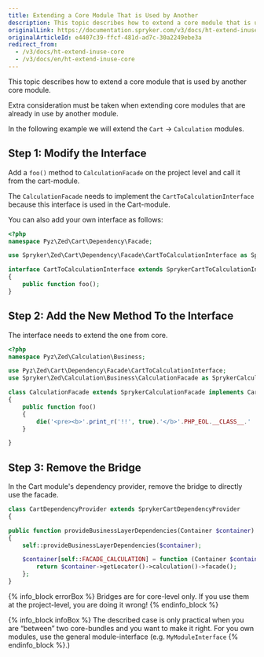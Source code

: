 ```yaml
---
title: Extending a Core Module That is Used by Another
description: This topic describes how to extend a core module that is used by another core module.
originalLink: https://documentation.spryker.com/v3/docs/ht-extend-inuse-core
originalArticleId: e4407c39-ffcf-481d-ad7c-30a2249ebe3a
redirect_from:
  - /v3/docs/ht-extend-inuse-core
  - /v3/docs/en/ht-extend-inuse-core
---
```


This topic describes how to extend a core module that is used by another core module.

Extra consideration must be taken when extending core modules that are already in use by another module. 

In the following example we will extend the `Cart` -> `Calculation` modules.

## Step 1: Modify the Interface
Add a `foo()` method to `CalculationFacade` on the project level and call it from the cart-module. 

The `CalculationFacade` needs to implement the `CartToCalculationInterface` because this interface is used in the Cart-module. 

You can also add your own interface as follows:

```php
<?php
namespace Pyz\Zed\Cart\Dependency\Facade;

use Spryker\Zed\Cart\Dependency\Facade\CartToCalculationInterface as SprykerCartToCalculationInterface;

interface CartToCalculationInterface extends SprykerCartToCalculationInterface
{
    public function foo();
}
```

## Step 2: Add the New Method To the Interface
The interface needs to extend the one from core.

```php
<?php
namespace Pyz\Zed\Calculation\Business;

use Pyz\Zed\Cart\Dependency\Facade\CartToCalculationInterface;
use Spryker\Zed\Calculation\Business\CalculationFacade as SprykerCalculationFacade;

class CalculationFacade extends SprykerCalculationFacade implements CartToCalculationInterface
{
    public function foo()
    {
        die('<pre><b>'.print_r('!!', true).'</b>'.PHP_EOL.__CLASS__.' '.__LINE__);
    }

}
```

## Step 3: Remove the Bridge
In the Cart module's dependency provider, remove the bridge to directly use the facade.

```php
class CartDependencyProvider extends SprykerCartDependencyProvider
{

public function provideBusinessLayerDependencies(Container $container)
{
	self::provideBusinessLayerDependencies($container);

	$container[self::FACADE_CALCULATION] = function (Container $container) {
		return $container->getLocator()->calculation()->facade();
	};
}
```

{% info_block errorBox %}
Bridges are for core-level only. If you use them at the project-level, you are doing it wrong!
{% endinfo_block %}

{% info_block infoBox %}
The described case is only practical when you are “between” two core-bundles and you want to make it right. For you own modules, use the general module-interface (e.g. `MyModuleInterface`
{% endinfo_block %}.)
